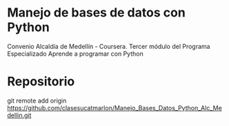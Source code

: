 # Manejo de bases de datos con Python
Convenio Alcaldía de Medellín - Coursera.  Tercer módulo del Programa Especializado Aprende a programar con Python  


# Repositorio
git remote add origin https://github.com/clasesucatmarlon/Manejo_Bases_Datos_Python_Alc_Medellin.git

